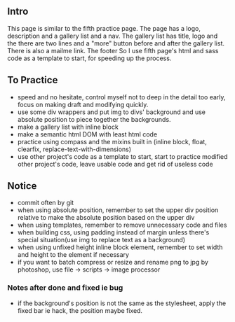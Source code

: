 ## Intro
This page is similar to the fifth practice page. The page has a logo, description and a gallery list and a nav. The gallery list has title, logo and the there are two lines and a "more" button before and after the gallery list. There is also a mailme link. The footer So I use fifth page's html and sass code as a template to start, for speeding up the process.

## To Practice
- speed and no hesitate, control myself not to deep in the detail too early, focus on making draft and modifying quickly.
- use some div wrappers and put img to divs' background and use absolute position to piece together the backgrounds.
- make a gallery list with inline block
- make a semantic html DOM with least html code
- practice using compass and the mixins built in (inline block, float, clearfix, replace-text-with-dimensions)
- use other project's code as a template to start, start to practice modified other project's code, leave usable code and get rid of useless code

## Notice
- commit often by git
- when using absolute position, remember to set the upper div position relative to make the absolute position based on the upper div
- when using templates, remember to remove unnecessary code and files
- when building css, using padding instead of margin unless there's special situation(use img to replace text as a background)
- when using unfixed height inline block element, remember to set width and height to the element if necessary
- if you want to batch compress or resize and rename png to jpg by photoshop, use file -> scripts -> image processor

### Notes after done and fixed ie bug
- if the background's position is not the same as the stylesheet, apply the fixed bar ie hack, the position maybe fixed.

